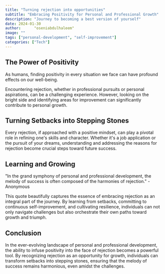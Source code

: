 ```yaml
---
title: "Turning rejection into opportunities"
subtitle: "Embracing Positivity for Personal and Professional Growth"
description: "Journey to becoming a best version of yourself"
date: 2024-01-30
author:      "oseniabdulhaleem"
image: ""
tags: ["personal-development", "self-improvement"]
categories: ["Tech"]
---
```


## The Power of Positivity

As humans, finding positivity in every situation we face can have profound effects on our well-being.

Encountering rejection, whether in professional pursuits or personal aspirations, can be a challenging experience. However, looking on the bright side and identifying areas for improvement can significantly contribute to personal growth.

## Turning Setbacks into Stepping Stones

Every rejection, if approached with a positive mindset, can play a pivotal role in refining one's skills and character. Whether it's a job application or the pursuit of your dreams, understanding and addressing the reasons for rejection become crucial steps toward future success.

## Learning and Growing

"In the grand symphony of personal and professional development, the melody of success is often composed of the harmonies of rejection." - Anonymous

This quote beautifully captures the essence of embracing rejection as an integral part of the journey. By learning from setbacks, committing to continuous self-improvement, and cultivating resilience, individuals can not only navigate challenges but also orchestrate their own paths toward growth and triumph.

## Conclusion

In the ever-evolving landscape of personal and professional development, the ability to infuse positivity into the face of rejection becomes a powerful tool. By recognizing rejection as an opportunity for growth, individuals can transform setbacks into stepping stones, ensuring that the melody of success remains harmonious, even amidst the challenges.
